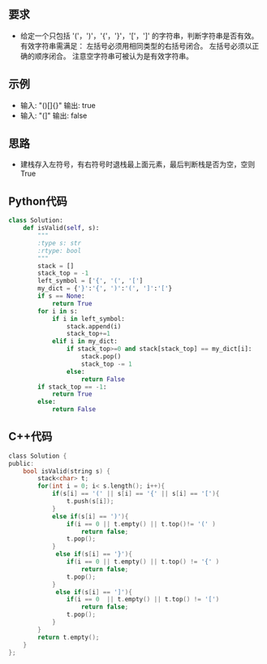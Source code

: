 ## 要求
* 给定一个只包括 '('，')'，'{'，'}'，'['，']' 的字符串，判断字符串是否有效。
  有效字符串需满足：
    左括号必须用相同类型的右括号闭合。
    左括号必须以正确的顺序闭合。
    注意空字符串可被认为是有效字符串。

## 示例
  * 输入: "()[]{}"
    输出: true
  * 输入: "(]"
    输出: false

## 思路
  * 建栈存入左符号，有右符号时退栈最上面元素，最后判断栈是否为空，空则True

## Python代码

```python
class Solution:
    def isValid(self, s):
        """
        :type s: str
        :rtype: bool
        """
        stack = []
        stack_top = -1
        left_symbol = ['{', '(', '[']
        my_dict = {'}':'{', ')':'(', ']':'['}
        if s == None:
            return True
        for i in s:
            if i in left_symbol:
                stack.append(i)
                stack_top+=1
            elif i in my_dict:
                if stack_top>=0 and stack[stack_top] == my_dict[i]:
                    stack.pop()
                    stack_top -= 1
                else:
                    return False
        if stack_top == -1:
            return True
        else:
            return False
```

## C++代码

```c
class Solution {
public:
    bool isValid(string s) {
        stack<char> t;
        for(int i = 0; i< s.length(); i++){
            if(s[i] == '(' || s[i] == '{' || s[i] == '['){
                t.push(s[i]);
            }
            else if(s[i] == ')'){
                if(i == 0 || t.empty() || t.top()!= '(' )
                    return false;
                t.pop();
            }
             else if(s[i] == '}'){
                if(i == 0 || t.empty() || t.top() != '{' )
                    return false;
                t.pop();
            }
             else if(s[i] == ']'){
                if(i == 0  || t.empty() || t.top() != '[')
                    return false;
                t.pop();
            }
        }
        return t.empty();
    }
};
```